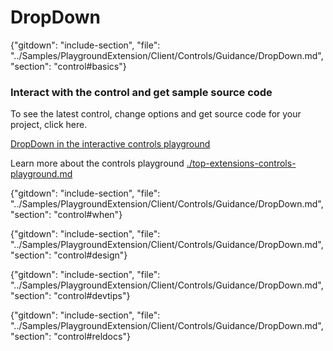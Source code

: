 ﻿# DropDown

{"gitdown": "include-section", "file": "../Samples/PlaygroundExtension/Client/Controls/Guidance/DropDown.md", "section": "control#basics"}

<!-- TODO get an IMAGE to embed here -->

### Interact with the control and get sample source code
To see the latest control, change options and get source code for your project, click here.

<a href="https://ms.portal.azure.com/?Microsoft_Azure_Playground=true#blade/Microsoft_Azure_Playground/ControlsIndexBlade/DropDownPlayground" target="_blank">DropDown in the interactive controls playground</a>

Learn more about the controls playground [./top-extensions-controls-playground.md](./top-extensions-controls-playground.md)


<!-- TODO get an SAMPLE CODE to embed here -->

{"gitdown": "include-section", "file": "../Samples/PlaygroundExtension/Client/Controls/Guidance/DropDown.md", "section": "control#when"}

{"gitdown": "include-section", "file": "../Samples/PlaygroundExtension/Client/Controls/Guidance/DropDown.md", "section": "control#design"}

{"gitdown": "include-section", "file": "../Samples/PlaygroundExtension/Client/Controls/Guidance/DropDown.md", "section": "control#devtips"}

{"gitdown": "include-section", "file": "../Samples/PlaygroundExtension/Client/Controls/Guidance/DropDown.md", "section": "control#reldocs"}
